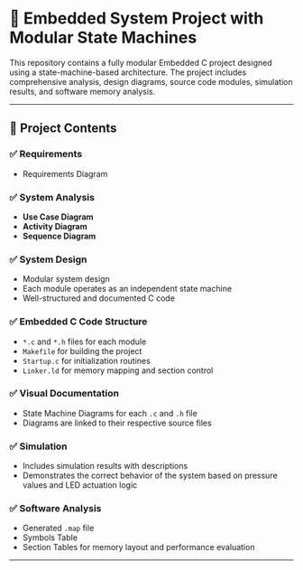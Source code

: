 # 🚀 Embedded System Project with Modular State Machines

This repository contains a fully modular Embedded C project designed using a state-machine-based architecture. The project includes comprehensive analysis, design diagrams, source code modules, simulation results, and software memory analysis.

---

## 📌 Project Contents

### ✅ Requirements
- Requirements Diagram

### ✅ System Analysis
- **Use Case Diagram**
- **Activity Diagram**
- **Sequence Diagram**

### ✅ System Design
- Modular system design
- Each module operates as an independent state machine
- Well-structured and documented C code

### ✅ Embedded C Code Structure
- `*.c` and `*.h` files for each module
- `Makefile` for building the project
- `Startup.c` for initialization routines
- `Linker.ld` for memory mapping and section control

### ✅ Visual Documentation
- State Machine Diagrams for each `.c` and `.h` file
- Diagrams are linked to their respective source files

### ✅ Simulation
- Includes simulation results with descriptions
- Demonstrates the correct behavior of the system based on pressure values and LED actuation logic

### ✅ Software Analysis
- Generated `.map` file
- Symbols Table
- Section Tables for memory layout and performance evaluation

---
